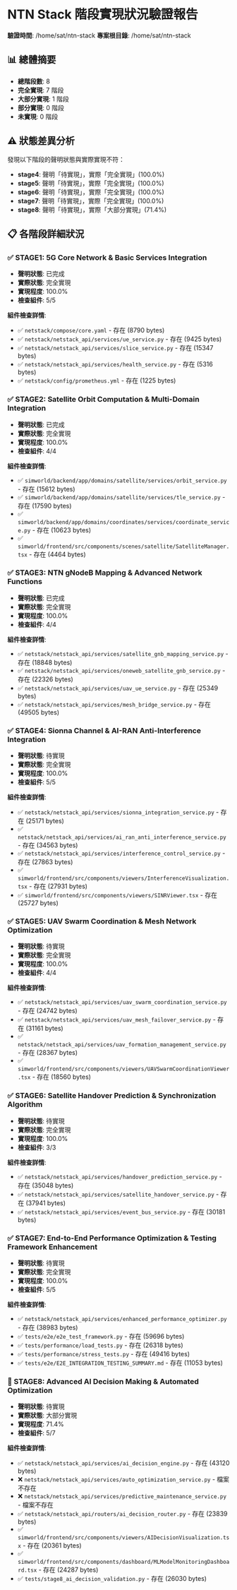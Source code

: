 # NTN Stack 階段實現狀況驗證報告

**驗證時間**: /home/sat/ntn-stack
**專案根目錄**: /home/sat/ntn-stack

## 📊 總體摘要

- **總階段數**: 8
- **完全實現**: 7 階段
- **大部分實現**: 1 階段
- **部分實現**: 0 階段
- **未實現**: 0 階段

## ⚠️ 狀態差異分析

發現以下階段的聲明狀態與實際實現不符：

- **stage4**: 聲明「待實現」，實際「完全實現」(100.0%)
- **stage5**: 聲明「待實現」，實際「完全實現」(100.0%)
- **stage6**: 聲明「待實現」，實際「完全實現」(100.0%)
- **stage7**: 聲明「待實現」，實際「完全實現」(100.0%)
- **stage8**: 聲明「待實現」，實際「大部分實現」(71.4%)

## 📋 各階段詳細狀況

### ✅ STAGE1: 5G Core Network & Basic Services Integration

- **聲明狀態**: 已完成
- **實際狀態**: 完全實現
- **實現程度**: 100.0%
- **檢查組件**: 5/5

**組件檢查詳情**:

- ✅ `netstack/compose/core.yaml` - 存在 (8790 bytes)
- ✅ `netstack/netstack_api/services/ue_service.py` - 存在 (9425 bytes)
- ✅ `netstack/netstack_api/services/slice_service.py` - 存在 (15347 bytes)
- ✅ `netstack/netstack_api/services/health_service.py` - 存在 (5316 bytes)
- ✅ `netstack/config/prometheus.yml` - 存在 (1225 bytes)

### ✅ STAGE2: Satellite Orbit Computation & Multi-Domain Integration

- **聲明狀態**: 已完成
- **實際狀態**: 完全實現
- **實現程度**: 100.0%
- **檢查組件**: 4/4

**組件檢查詳情**:

- ✅ `simworld/backend/app/domains/satellite/services/orbit_service.py` - 存在 (15612 bytes)
- ✅ `simworld/backend/app/domains/satellite/services/tle_service.py` - 存在 (17590 bytes)
- ✅ `simworld/backend/app/domains/coordinates/services/coordinate_service.py` - 存在 (10623 bytes)
- ✅ `simworld/frontend/src/components/scenes/satellite/SatelliteManager.tsx` - 存在 (4464 bytes)

### ✅ STAGE3: NTN gNodeB Mapping & Advanced Network Functions

- **聲明狀態**: 已完成
- **實際狀態**: 完全實現
- **實現程度**: 100.0%
- **檢查組件**: 4/4

**組件檢查詳情**:

- ✅ `netstack/netstack_api/services/satellite_gnb_mapping_service.py` - 存在 (18848 bytes)
- ✅ `netstack/netstack_api/services/oneweb_satellite_gnb_service.py` - 存在 (22326 bytes)
- ✅ `netstack/netstack_api/services/uav_ue_service.py` - 存在 (25349 bytes)
- ✅ `netstack/netstack_api/services/mesh_bridge_service.py` - 存在 (49505 bytes)

### ✅ STAGE4: Sionna Channel & AI-RAN Anti-Interference Integration

- **聲明狀態**: 待實現
- **實際狀態**: 完全實現
- **實現程度**: 100.0%
- **檢查組件**: 5/5

**組件檢查詳情**:

- ✅ `netstack/netstack_api/services/sionna_integration_service.py` - 存在 (25171 bytes)
- ✅ `netstack/netstack_api/services/ai_ran_anti_interference_service.py` - 存在 (34563 bytes)
- ✅ `netstack/netstack_api/services/interference_control_service.py` - 存在 (27863 bytes)
- ✅ `simworld/frontend/src/components/viewers/InterferenceVisualization.tsx` - 存在 (27931 bytes)
- ✅ `simworld/frontend/src/components/viewers/SINRViewer.tsx` - 存在 (25727 bytes)

### ✅ STAGE5: UAV Swarm Coordination & Mesh Network Optimization

- **聲明狀態**: 待實現
- **實際狀態**: 完全實現
- **實現程度**: 100.0%
- **檢查組件**: 4/4

**組件檢查詳情**:

- ✅ `netstack/netstack_api/services/uav_swarm_coordination_service.py` - 存在 (24742 bytes)
- ✅ `netstack/netstack_api/services/uav_mesh_failover_service.py` - 存在 (31161 bytes)
- ✅ `netstack/netstack_api/services/uav_formation_management_service.py` - 存在 (28367 bytes)
- ✅ `simworld/frontend/src/components/viewers/UAVSwarmCoordinationViewer.tsx` - 存在 (18560 bytes)

### ✅ STAGE6: Satellite Handover Prediction & Synchronization Algorithm

- **聲明狀態**: 待實現
- **實際狀態**: 完全實現
- **實現程度**: 100.0%
- **檢查組件**: 3/3

**組件檢查詳情**:

- ✅ `netstack/netstack_api/services/handover_prediction_service.py` - 存在 (35048 bytes)
- ✅ `netstack/netstack_api/services/satellite_handover_service.py` - 存在 (37941 bytes)
- ✅ `netstack/netstack_api/services/event_bus_service.py` - 存在 (30181 bytes)

### ✅ STAGE7: End-to-End Performance Optimization & Testing Framework Enhancement

- **聲明狀態**: 待實現
- **實際狀態**: 完全實現
- **實現程度**: 100.0%
- **檢查組件**: 5/5

**組件檢查詳情**:

- ✅ `netstack/netstack_api/services/enhanced_performance_optimizer.py` - 存在 (38983 bytes)
- ✅ `tests/e2e/e2e_test_framework.py` - 存在 (59696 bytes)
- ✅ `tests/performance/load_tests.py` - 存在 (26318 bytes)
- ✅ `tests/performance/stress_tests.py` - 存在 (49416 bytes)
- ✅ `tests/e2e/E2E_INTEGRATION_TESTING_SUMMARY.md` - 存在 (11053 bytes)

### 🔄 STAGE8: Advanced AI Decision Making & Automated Optimization

- **聲明狀態**: 待實現
- **實際狀態**: 大部分實現
- **實現程度**: 71.4%
- **檢查組件**: 5/7

**組件檢查詳情**:

- ✅ `netstack/netstack_api/services/ai_decision_engine.py` - 存在 (43120 bytes)
- ❌ `netstack/netstack_api/services/auto_optimization_service.py` - 檔案不存在
- ❌ `netstack/netstack_api/services/predictive_maintenance_service.py` - 檔案不存在
- ✅ `netstack/netstack_api/routers/ai_decision_router.py` - 存在 (23839 bytes)
- ✅ `simworld/frontend/src/components/viewers/AIDecisionVisualization.tsx` - 存在 (20361 bytes)
- ✅ `simworld/frontend/src/components/dashboard/MLModelMonitoringDashboard.tsx` - 存在 (24287 bytes)
- ✅ `tests/stage8_ai_decision_validation.py` - 存在 (26030 bytes)
